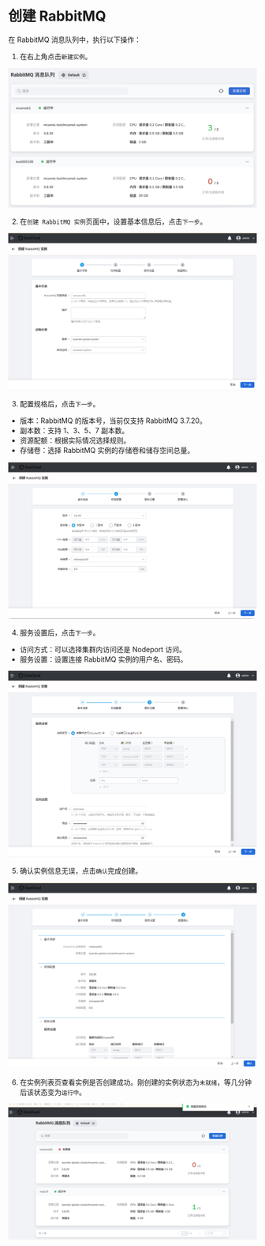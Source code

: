 # 创建 RabbitMQ

在 RabbitMQ 消息队列中，执行以下操作：

1. 在右上角点击`新建实例`。

  ![](../images/mq03.png)

2. 在`创建 RabbitMQ 实例`页面中，设置基本信息后，点击`下一步`。

  ![](../images/mq04.png)

3. 配置规格后，点击`下一步`。

  - 版本：RabbitMQ 的版本号，当前仅支持 RabbitMQ 3.7.20。
  - 副本数：支持 1、3、5、7 副本数。
  - 资源配额：根据实际情况选择规则。
  - 存储卷：选择 RabbitMQ 实例的存储卷和储存空间总量。

  ![](../images/mq05.png)

4. 服务设置后，点击`下一步`。

  - 访问方式：可以选择集群内访问还是 Nodeport 访问。
  - 服务设置：设置连接 RabbitMQ 实例的用户名、密码。
  
  ![](../images/mq06.png)

5. 确认实例信息无误，点击`确认`完成创建。

  ![](../images/mq07.png)

6. 在实例列表页查看实例是否创建成功。刚创建的实例状态为`未就绪`，等几分钟后该状态变为`运行中`。

  ![](../images/mq09.png)
